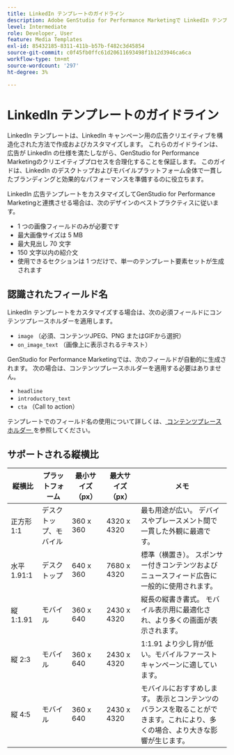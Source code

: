 ```yaml
---
title: LinkedIn テンプレートのガイドライン
description: Adobe GenStudio for Performance Marketingで LinkedIn テンプレートを使用する際は、ベストプラクティスに従ってください。
level: Intermediate
role: Developer, User
feature: Media Templates
exl-id: 85432185-8311-411b-b57b-f482c3d45854
source-git-commit: c0f45fb0ffc61d20611693498f1b12d3946ca6ca
workflow-type: tm+mt
source-wordcount: '297'
ht-degree: 3%

---
```


# LinkedIn テンプレートのガイドライン

LinkedIn テンプレートは、LinkedIn キャンペーン用の広告クリエイティブを構造化された方法で作成およびカスタマイズします。 これらのガイドラインは、広告が LinkedIn の仕様を満たしながら、GenStudio for Performance Marketingのクリエイティブプロセスを合理化することを保証します。 このガイドは、LinkedIn のデスクトップおよびモバイルプラットフォーム全体で一貫したブランディングと効果的なパフォーマンスを準備するのに役立ちます。

LinkedIn 広告テンプレートをカスタマイズしてGenStudio for Performance Marketingと連携させる場合は、次のデザインのベストプラクティスに従います。

- 1 つの画像フィールドのみが必要です
- 最大画像サイズは 5 MB
- 最大見出し 70 文字
- 150 文字以内の紹介文
- 使用できるセクションは 1 つだけで、単一のテンプレート要素セットが生成されます

## 認識されたフィールド名

LinkedIn テンプレートをカスタマイズする場合は、次の必須フィールドにコンテンツプレースホルダーを適用します。

- `image` （必須、コンテンツJPEG、PNG またはGIFから選択）
- `on_image_text` （画像上に表示されるテキスト）

GenStudio for Performance Marketingでは、次のフィールドが自動的に生成されます。 次の場合は、コンテンツプレースホルダーを適用する必要はありません。

- `headline`
- `introductory_text`
- `cta` （Call to action）

テンプレートでのフィールド名の使用について詳しくは、[ コンテンツプレースホルダー ](/help/user-guide/content/customize-template.md#content-placeholders) を参照してください。

## サポートされる縦横比

| 縦横比 | プラットフォーム | 最小サイズ （px） | 最大サイズ （px） | メモ |
|-------------------|-----------------|---------------|----------------|-------------------------------------------------------------------------------------|
| 正方形 1:1 | デスクトップ、モバイル | 360 x 360 | 4320 x 4320 | 最も用途が広い。 デバイスやプレースメント間で一貫した外観に最適です。 |
| 水平 1.91:1 | デスクトップ | 640 x 360 | 7680 x 4320 | 標準（横置き）。 スポンサー付きコンテンツおよびニュースフィード広告に一般的に使用されます。 |
| 縦 1:1.91 | モバイル | 360 x 640 | 2430 x 4320 | 縦長の縦書き書式。 モバイル表示用に最適化され、より多くの画面が表示されます。 |
| 縦 2:3 | モバイル | 360 x 640 | 2430 x 4320 | 1:1.91 より少し背が低い。モバイルファーストキャンペーンに適しています。 |
| 縦 4:5 | モバイル | 360 x 640 | 2430 x 4320 | モバイルにおすすめします。 表示とコンテンツのバランスを取ることができます。これにより、多くの場合、より大きな影響が生じます。 |

<!-- Potentially add an example

## Template example

+++Example: LinkedIn template

+++

-->
